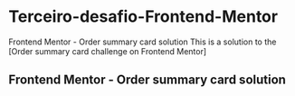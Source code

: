 # Terceiro-desafio-Frontend-Mentor
Frontend Mentor - Order summary card solution
This is a solution to the [Order summary card challenge on Frontend Mentor]
## Frontend Mentor - Order summary card solution

